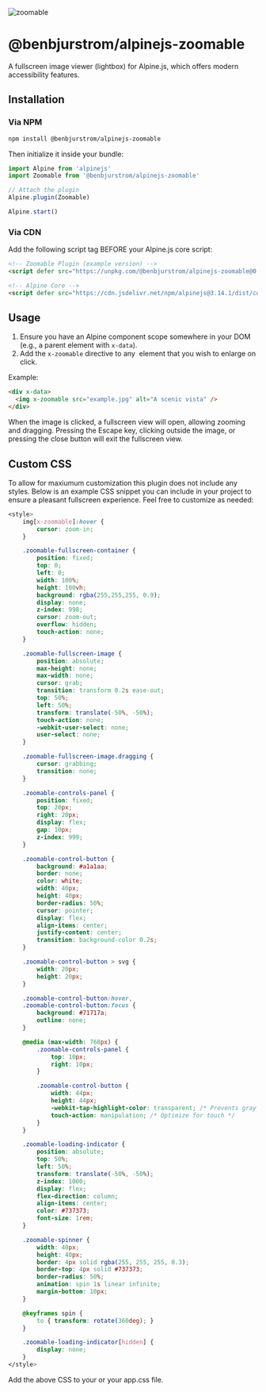 ![zoomable](https://github.com/user-attachments/assets/eda8c6b2-03ee-4a28-bc5f-262540863f3e)

# @benbjurstrom/alpinejs-zoomable

A fullscreen image viewer (lightbox) for Alpine.js, which offers modern accessibility features.

## Installation

### Via NPM
```bash
npm install @benbjurstrom/alpinejs-zoomable
```

Then initialize it inside your bundle:

```javascript
import Alpine from 'alpinejs'
import Zoomable from '@benbjurstrom/alpinejs-zoomable'

// Attach the plugin
Alpine.plugin(Zoomable)

Alpine.start()
```

### Via CDN

Add the following script tag BEFORE your Alpine.js core script:

```html
<!-- Zoomable Plugin (example version) -->
<script defer src="https://unpkg.com/@benbjurstrom/alpinejs-zoomable@0.3.0/dist/cdn.min.js"></script>

<!-- Alpine Core -->
<script defer src="https://cdn.jsdelivr.net/npm/alpinejs@3.14.1/dist/cdn.min.js"></script>
```

## Usage

1. Ensure you have an Alpine component scope somewhere in your DOM (e.g., a parent element with `x-data`).  
2. Add the `x-zoomable` directive to any <img> element that you wish to enlarge on click.

Example:
```html
<div x-data>
  <img x-zoomable src="example.jpg" alt="A scenic vista" />
</div>
```

When the image is clicked, a fullscreen view will open, allowing zooming and dragging. Pressing the Escape key, clicking outside the image, or pressing the close button will exit the fullscreen view.

## Custom CSS

To allow for maxiumum customization this plugin does not include any styles. Below is an example CSS snippet you can include in your project to ensure a pleasant fullscreen experience. Feel free to customize as needed:

```css
<style>
    img[x-zoomable]:hover {
        cursor: zoom-in;
    }

    .zoomable-fullscreen-container {
        position: fixed;
        top: 0;
        left: 0;
        width: 100%;
        height: 100vh;
        background: rgba(255,255,255, 0.9);
        display: none;
        z-index: 998;
        cursor: zoom-out;
        overflow: hidden;
        touch-action: none;
    }

    .zoomable-fullscreen-image {
        position: absolute;
        max-height: none;
        max-width: none;
        cursor: grab;
        transition: transform 0.2s ease-out;
        top: 50%;
        left: 50%;
        transform: translate(-50%, -50%);
        touch-action: none;
        -webkit-user-select: none;
        user-select: none;
    }

    .zoomable-fullscreen-image.dragging {
        cursor: grabbing;
        transition: none;
    }

    .zoomable-controls-panel {
        position: fixed;
        top: 20px;
        right: 20px;
        display: flex;
        gap: 10px;
        z-index: 999;
    }

    .zoomable-control-button {
        background: #a1a1aa;
        border: none;
        color: white;
        width: 40px;
        height: 40px;
        border-radius: 50%;
        cursor: pointer;
        display: flex;
        align-items: center;
        justify-content: center;
        transition: background-color 0.2s;
    }

    .zoomable-control-button > svg {
        width: 20px;
        height: 20px;
    }

    .zoomable-control-button:hover,
    .zoomable-control-button:focus {
        background: #71717a;
        outline: none;
    }

    @media (max-width: 768px) {
        .zoomable-controls-panel {
            top: 10px;
            right: 10px;
        }

        .zoomable-control-button {
            width: 44px;
            height: 44px;
            -webkit-tap-highlight-color: transparent; /* Prevents gray flash on iOS */
            touch-action: manipulation; /* Optimize for touch */
        }
    }

    .zoomable-loading-indicator {
        position: absolute;
        top: 50%;
        left: 50%;
        transform: translate(-50%, -50%);
        z-index: 1000;
        display: flex;
        flex-direction: column;
        align-items: center;
        color: #737373;
        font-size: 1rem;
    }

    .zoomable-spinner {
        width: 40px;
        height: 40px;
        border: 4px solid rgba(255, 255, 255, 0.3);
        border-top: 4px solid #737373;
        border-radius: 50%;
        animation: spin 1s linear infinite;
        margin-bottom: 10px;
    }

    @keyframes spin {
        to { transform: rotate(360deg); }
    }

    .zoomable-loading-indicator[hidden] {
        display: none;
    }
</style>
```

Add the above CSS to your <head> or your app.css file.
